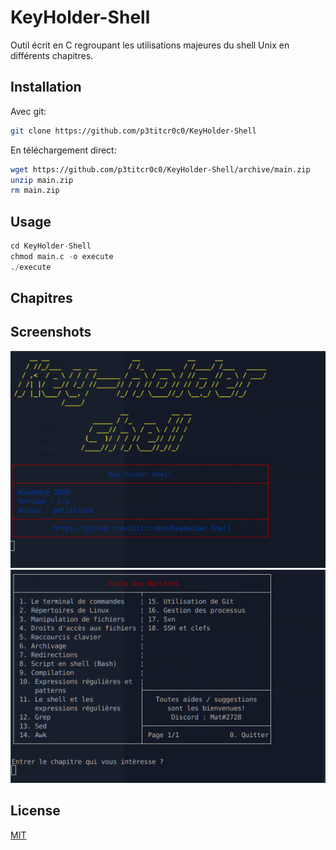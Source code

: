 # KeyHolder-Shell
Outil écrit en C regroupant les utilisations majeures du shell Unix en différents chapitres.

## Installation

Avec git:
```bash
git clone https://github.com/p3titcr0c0/KeyHolder-Shell
```

En téléchargement direct:
```bash
wget https://github.com/p3titcr0c0/KeyHolder-Shell/archive/main.zip
unzip main.zip
rm main.zip
```

## Usage

```python
cd KeyHolder-Shell
chmod main.c -o execute
./execute
```
## Chapitres

## Screenshots

![Alt text](https://raw.githubusercontent.com/p3titcr0c0/KeyHolder-Shell/main/img/slide.png "Page initial")
![Alt text](https://raw.githubusercontent.com/p3titcr0c0/KeyHolder-Shell/main/img/chapters.png "Les chapitres")

## License
[MIT](https://choosealicense.com/licenses/mit/)
